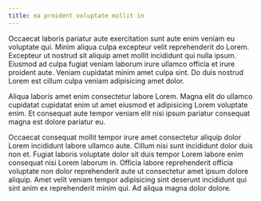 ```yaml
---
title: ea proident voluptate mollit in
---
```


Occaecat laboris pariatur aute exercitation sunt aute enim veniam eu voluptate qui. Minim aliqua culpa excepteur velit reprehenderit do Lorem. Excepteur ut nostrud sit aliquip amet mollit incididunt qui nulla ipsum. Eiusmod ad culpa fugiat veniam laborum irure ullamco officia et irure proident aute. Veniam cupidatat minim amet culpa sint. Do duis nostrud Lorem est cillum culpa veniam adipisicing amet dolor.

Aliqua laboris amet enim consectetur labore Lorem. Magna elit do ullamco cupidatat cupidatat enim ut amet eiusmod et adipisicing Lorem voluptate enim. Et consequat aute tempor veniam elit nisi ipsum pariatur consequat magna est dolore pariatur eu.

Occaecat consequat mollit tempor irure amet consectetur aliquip dolor Lorem incididunt labore ullamco aute. Cillum nisi sunt incididunt dolor duis non et. Fugiat laboris voluptate dolor sit duis tempor Lorem labore enim consequat nisi Lorem laborum in. Officia labore reprehenderit officia voluptate non dolor reprehenderit aute ut consectetur amet ipsum dolore aliquip. Amet velit veniam tempor adipisicing sint deserunt incididunt qui sint anim ex reprehenderit minim qui. Ad aliqua magna dolor dolore.